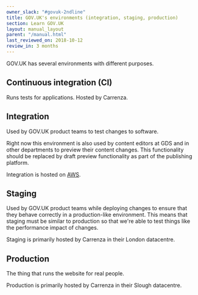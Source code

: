 ```yaml
---
owner_slack: "#govuk-2ndline"
title: GOV.UK's environments (integration, staging, production)
section: Learn GOV.UK
layout: manual_layout
parent: "/manual.html"
last_reviewed_on: 2018-10-12
review_in: 3 months
---
```


GOV.UK has several environments with different purposes.

## Continuous integration (CI)

Runs tests for applications. Hosted by Carrenza.

## Integration

Used by GOV.UK product teams to test changes to software.

Right now this environment is also used by content editors at GDS and in other departments
to preview their content changes. This functionality should be replaced by draft preview
functionality as part of the publishing platform.

Integration is hosted on [AWS][govuk-in-aws].

[govuk-in-aws]: /manual/govuk-in-aws.html

## Staging

Used by GOV.UK product teams while deploying changes to ensure that they behave correctly
in a production-like environment. This means that staging must be similar to production
so that we're able to test things like the performance impact of changes.

Staging is primarily hosted by Carrenza in their London datacentre.

## Production

The thing that runs the website for real people.

Production is primarily hosted by Carrenza in their Slough datacentre.

